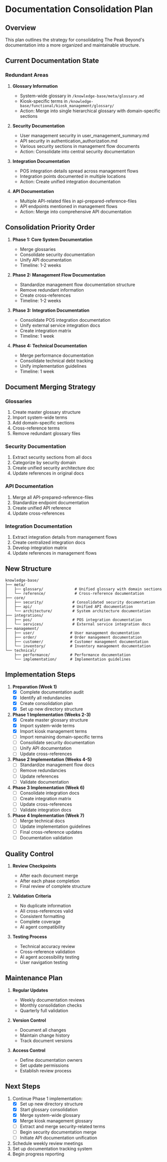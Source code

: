 # Documentation Consolidation Plan

## Overview
This plan outlines the strategy for consolidating The Peak Beyond's documentation into a more organized and maintainable structure.

## Current Documentation State

### Redundant Areas
1. **Glossary Information**
   - System-wide glossary in `/knowledge-base/meta/glossary.md`
   - Kiosk-specific terms in `/knowledge-base/functional/kiosk_management/glossary/`
   - Action: Merge into single hierarchical glossary with domain-specific sections

2. **Security Documentation**
   - User management security in user_management_summary.md
   - API security in authentication_authorization.md
   - Various security sections in management flow documents
   - Action: Consolidate into central security documentation

3. **Integration Documentation**
   - POS integration details spread across management flows
   - Integration points documented in multiple locations
   - Action: Create unified integration documentation

4. **API Documentation**
   - Multiple API-related files in api-prepared-reference-files
   - API endpoints mentioned in management flows
   - Action: Merge into comprehensive API documentation

## Consolidation Priority Order

1. **Phase 1: Core System Documentation**
   - Merge glossaries
   - Consolidate security documentation
   - Unify API documentation
   - Timeline: 1-2 weeks

2. **Phase 2: Management Flow Documentation**
   - Standardize management flow documentation structure
   - Remove redundant information
   - Create cross-references
   - Timeline: 1-2 weeks

3. **Phase 3: Integration Documentation**
   - Consolidate POS integration documentation
   - Unify external service integration docs
   - Create integration matrix
   - Timeline: 1 week

4. **Phase 4: Technical Documentation**
   - Merge performance documentation
   - Consolidate technical debt tracking
   - Unify implementation guidelines
   - Timeline: 1 week

## Document Merging Strategy

### Glossaries
1. Create master glossary structure
2. Import system-wide terms
3. Add domain-specific sections
4. Cross-reference terms
5. Remove redundant glossary files

### Security Documentation
1. Extract security sections from all docs
2. Categorize by security domain
3. Create unified security architecture doc
4. Update references in original docs

### API Documentation
1. Merge all API-prepared-reference-files
2. Standardize endpoint documentation
3. Create unified API reference
4. Update cross-references

### Integration Documentation
1. Extract integration details from management flows
2. Create centralized integration docs
3. Develop integration matrix
4. Update references in management flows

## New Structure

```
knowledge-base/
├── meta/
│   ├── glossary/              # Unified glossary with domain sections
│   └── reference/             # Cross-reference documentation
├── core/
│   ├── security/             # Consolidated security documentation
│   ├── api/                  # Unified API documentation
│   └── architecture/         # System architecture documentation
├── integrations/
│   ├── pos/                  # POS integration documentation
│   └── services/             # External service integration docs
├── management/
│   ├── user/                # User management documentation
│   ├── order/               # Order management documentation
│   ├── customer/            # Customer management documentation
│   └── inventory/           # Inventory management documentation
└── technical/
    ├── performance/         # Performance documentation
    └── implementation/      # Implementation guidelines
```

## Implementation Steps

1. **Preparation (Week 1)**
   - [x] Complete documentation audit
   - [x] Identify all redundancies
   - [x] Create consolidation plan
   - [x] Set up new directory structure

2. **Phase 1 Implementation (Weeks 2-3)**
   - [x] Create master glossary structure
   - [x] Import system-wide terms
   - [x] Import kiosk management terms
   - [ ] Import remaining domain-specific terms
   - [ ] Consolidate security documentation
   - [ ] Unify API documentation
   - [ ] Update cross-references

3. **Phase 2 Implementation (Weeks 4-5)**
   - [ ] Standardize management flow docs
   - [ ] Remove redundancies
   - [ ] Update references
   - [ ] Validate documentation

4. **Phase 3 Implementation (Week 6)**
   - [ ] Consolidate integration docs
   - [ ] Create integration matrix
   - [ ] Update cross-references
   - [ ] Validate integration docs

5. **Phase 4 Implementation (Week 7)**
   - [ ] Merge technical docs
   - [ ] Update implementation guidelines
   - [ ] Final cross-reference updates
   - [ ] Documentation validation

## Quality Control

1. **Review Checkpoints**
   - After each document merge
   - After each phase completion
   - Final review of complete structure

2. **Validation Criteria**
   - No duplicate information
   - All cross-references valid
   - Consistent formatting
   - Complete coverage
   - AI agent compatibility

3. **Testing Process**
   - Technical accuracy review
   - Cross-reference validation
   - AI agent accessibility testing
   - User navigation testing

## Maintenance Plan

1. **Regular Updates**
   - Weekly documentation reviews
   - Monthly consolidation checks
   - Quarterly full validation

2. **Version Control**
   - Document all changes
   - Maintain change history
   - Track document versions

3. **Access Control**
   - Define documentation owners
   - Set update permissions
   - Establish review process

## Next Steps

1. Continue Phase 1 implementation:
   - [x] Set up new directory structure
   - [x] Start glossary consolidation
   - [x] Merge system-wide glossary
   - [x] Merge kiosk management glossary
   - [ ] Extract and merge security-related terms
   - [ ] Begin security documentation merge
   - [ ] Initiate API documentation unification

2. Schedule weekly review meetings
3. Set up documentation tracking system
4. Begin progress reporting 